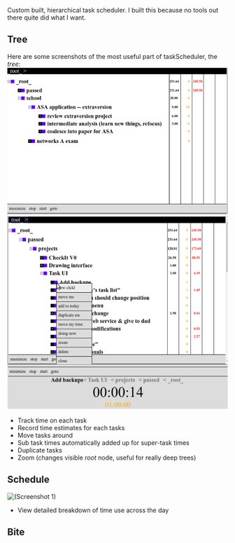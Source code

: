 Custom built, hierarchical task scheduler.
I built this because no tools out there quite did what I want.

## Tree

Here are some screenshots of the most useful part of taskScheduler, the _tree_:
![(Screenshot 1)](/screenshots/tree/1.png?raw=true)
![(Screenshot 2)](/screenshots/tree/2.png?raw=true)
![(Screenshot 3)](/screenshots/tree/3.png?raw=true)

* Track time on each task
* Record time estimates for each tasks
* Move tasks around
* Sub task times automatically added up for super-task times
* Duplicate tasks
* Zoom (changes visible _root_ node, useful for really deep trees)

## Schedule
![(Screenshot 1)](/screenshots/schedule/1.png?raw=true)

* View detailed breakdown of time use across the day

## Bite
